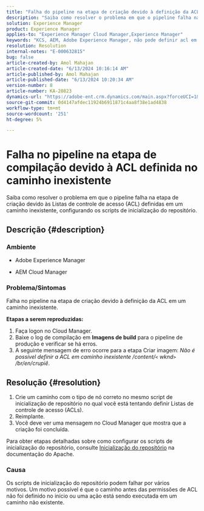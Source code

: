 ```yaml
---
title: "Falha do pipeline na etapa de criação devido à definição da ACL em um caminho inexistente"
description: "Saiba como resolver o problema em que o pipeline falha na etapa de criação devido à ACL definida em um caminho inexistente."
solution: Experience Manager
product: Experience Manager
applies-to: "Experience Manager Cloud Manager,Experience Manager"
keywords: "KCS, AEM, Adobe Experience Manager, não pode definir acl em caminho inexistente, listas de controle de acesso, AEMaaCS, Cloud Manager"
resolution: Resolution
internal-notes: "E-000632815"
bug: false
article-created-by: Amol Mahajan
article-created-date: "6/13/2024 10:16:14 AM"
article-published-by: Amol Mahajan
article-published-date: "6/13/2024 10:20:34 AM"
version-number: 8
article-number: KA-20823
dynamics-url: "https://adobe-ent.crm.dynamics.com/main.aspx?forceUCI=1&pagetype=entityrecord&etn=knowledgearticle&id=040c43f1-6d29-ef11-840b-6045bd006704"
source-git-commit: 0d4147afdec11924b6911871c4aa8f38e1ad4838
workflow-type: tm+mt
source-wordcount: '251'
ht-degree: 5%

---
```


# Falha no pipeline na etapa de compilação devido à ACL definida no caminho inexistente


Saiba como resolver o problema em que o pipeline falha na etapa de criação devido às Listas de controle de acesso (ACL) definidas em um caminho inexistente, configurando os scripts de inicialização do repositório.

## Descrição {#description}


### <b>Ambiente</b>

- Adobe Experience Manager


- AEM Cloud Manager




### <b>Problema/Sintomas</b>

Falha no pipeline na etapa de criação devido à definição da ACL em um caminho inexistente.

<b>Etapas a serem reproduzidas:</b>

1. Faça logon no Cloud Manager.
2. Baixe o log de compilação em <b>Imagens de build</b> para o pipeline de produção e verificar se há erros.
3. A seguinte mensagem de erro ocorre para a etapa Criar imagem: *Não é possível definir a ACL em caminho inexistente /content/`<` wknd`>` /br/en/crupiê*.



## Resolução {#resolution}


1. Crie um caminho com o tipo de nó correto no mesmo script de inicialização de repositório no qual você está tentando definir Listas de controle de acesso (ACLs).
2. Reimplante.
3. Você deve ver uma mensagem no Cloud Manager que mostra que a criação foi concluída.


Para obter etapas detalhadas sobre como configurar os scripts de inicialização do repositório, consulte [Inicialização do repositório](https://sling.apache.org/documentation/bundles/repository-initialization.html) na documentação do Apache.

### <b>Causa</b>

Os scripts de inicialização do repositório podem falhar por vários motivos. Um motivo possível é que o caminho antes das permissões de ACL não foi definido no início ou uma ação está sendo executada em um caminho não existente.
